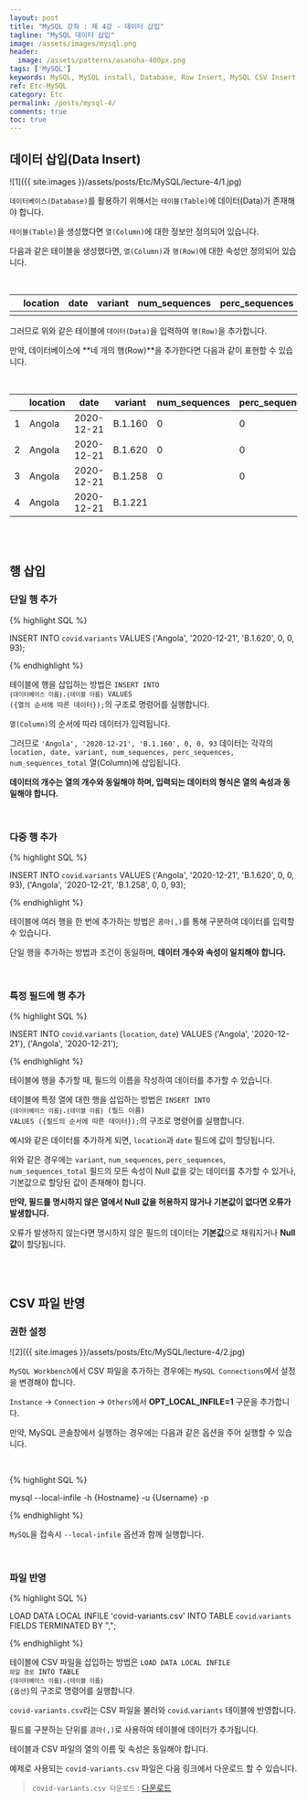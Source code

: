 ```yaml
---
layout: post
title: "MySQL 강좌 : 제 4강 - 데이터 삽입"
tagline: "MySQL 데이터 삽입"
image: /assets/images/mysql.png
header:
  image: /assets/patterns/asanoha-400px.png
tags: ['MySQL']
keywords: MySQL, MySQL install, Database, Row Insert, MySQL CSV Insert
ref: Etc-MySQL
category: Etc
permalink: /posts/mysql-4/
comments: true
toc: true
---
```


## 데이터 삽입(Data Insert)

![1]({{ site.images }}/assets/posts/Etc/MySQL/lecture-4/1.jpg)

`데이터베이스(Database)`를 활용하기 위해서는 `테이블(Table)`에 데이터(Data)가 존재해야 합니다.

`테이블(Table)`을 생성했다면 `열(Column)`에 대한 정보만 정의되어 있습니다.

다음과 같은 테이블을 생성했다면, `열(Column)`과 `행(Row)`에 대한 속성만 정의되어 있습니다.

<br>

| | location | date |	variant | num_sequences | perc_sequences | num_sequences_total |
| :---: | --- | --- | --- | --- | --- | --- |
| | | | | | | |

그러므로 위와 같은 테이블에 `데이터(Data)`을 입력하여 `행(Row)`을 추가합니다.

만약, 데이터베이스에 **네 개의 행(Row)**을 추가한다면 다음과 같이 표현할 수 있습니다.

<br>

| | location | date |	variant | num_sequences | perc_sequences | num_sequences_total |
| :---: | --- | --- | --- | --- | --- | --- |
| 1 | Angola | 2020-12-21 | B.1.160 | 0 | 0 | 93 |
| 2 | Angola | 2020-12-21 | B.1.620 | 0 | 0 | 93 |
| 3 | Angola | 2020-12-21 | B.1.258 | 0 | 0 | 93 |
| 4 | Angola | 2020-12-21 | B.1.221 |  |  | 93 |

<br>
<br>

## 행 삽입

### 단일 행 추가

{% highlight SQL %}

INSERT INTO `covid`.`variants`
VALUES ('Angola', '2020-12-21', 'B.1.620', 0, 0, 93);

{% endhighlight %}

테이블에 행을 삽입하는 방법은 <code>INSERT INTO `{데이터베이스 이름}`.`{테이블 이름}` VALUES ({열의 순서에 따른 데이터});</code>의 구조로 명령어를 실행합니다.

`열(Column)`의 순서에 따라 데이터가 입력됩니다.

그러므로 `'Angola', '2020-12-21', 'B.1.160', 0, 0, 93` 데이터는 각각의 `location, date, variant, num_sequences, perc_sequences, num_sequences_total` 열(Column)에 삽입됩니다.

**데이터의 개수는 열의 개수와 동일해야 하며, 입력되는 데이터의 형식은 열의 속성과 동일해야 합니다.**

<br>

### 다중 행 추가

{% highlight SQL %}

INSERT INTO `covid`.`variants`
VALUES ('Angola', '2020-12-21', 'B.1.620', 0, 0, 93),
       ('Angola', '2020-12-21', 'B.1.258', 0, 0, 93);

{% endhighlight %}

테이블에 여러 행을 한 번에 추가하는 방법은 `콤마(,)`를 통해 구분하여 데이터를 입력할 수 있습니다. 

단일 행을 추가하는 방법과 조건이 동일하며, **데이터 개수와 속성이 일치해야 합니다.**

<br>

### 특정 필드에 행 추가

{% highlight SQL %}

INSERT INTO `covid`.`variants`
       (`location`, `date`)
VALUES ('Angola', '2020-12-21'),
       ('Angola', '2020-12-21'); 

{% endhighlight %}

테이블에 행을 추가할 때, 필드의 이름을 작성하여 데이터를 추가할 수 있습니다.

테이블에 특정 열에 대한 행을 삽입하는 방법은 <code>INSERT INTO `{데이터베이스 이름}`.`{테이블 이름}` (필드 이름) VALUES ({필드의 순서에 따른 데이터});</code>의 구조로 명령어를 실행합니다.

예시와 같은 데이터를 추가하게 되면, `location`과 `date` 필드에 값이 할당됩니다.

위와 같은 경우에는 `variant`, `num_sequences`, `perc_sequences`, `num_sequences_total` 필드의 모든 속성이 Null 값을 갖는 데이터를 추가할 수 있거나, 기본값으로 할당된 값이 존재해야 합니다.

**만약, 필드를 명시하지 않은 열에서 Null 값을 허용하지 않거나 기본값이 없다면 오류가 발생합니다.**

오류가 발생하지 않는다면 명시하지 않은 필드의 데이터는 **기본값**으로 채워지거나 **Null 값**이 할당됩니다.

<br>
<br>

## CSV 파일 반영

### 권한 설정

![2]({{ site.images }}/assets/posts/Etc/MySQL/lecture-4/2.jpg)

`MySQL Workbench`에서 CSV 파일을 추가하는 경우에는 `MySQL Connections`에서 설정을 변경해야 합니다.

`Instance` → `Connection` → `Others`에서 **OPT_LOCAL_INFILE=1** 구문을 추가합니다.

만약, MySQL 콘솔창에서 실행하는 경우에는 다음과 같은 옵션을 주어 실행할 수 있습니다.

<br>

{% highlight SQL %}

mysql --local-infile -h {Hostname} -u {Username} -p

{% endhighlight %}

`MySQL`을 접속시 `--local-infile` 옵션과 함께 실행합니다.

<br>

### 파일 반영

{% highlight SQL %}

LOAD DATA LOCAL INFILE 'covid-variants.csv' INTO TABLE `covid`.`variants` FIELDS TERMINATED BY ",";

{% endhighlight %}

테이블에 CSV 파일을 삽입하는 방법은 <code>LOAD DATA LOCAL INFILE `파일 경로` INTO TABLE `{데이터베이스 이름}`.`{테이블 이름}` {옵션}</code>의 구조로 명령어를 실행합니다.

`covid-variants.csv`라는 CSV 파일을 불러와 `covid`.`variants` 테이블에 반영합니다.

필드를 구분하는 단위를 `콤마(,)`로 사용하여 테이블에 데이터가 추가됩니다.

테이블과 CSV 파일의 열의 이름 및 속성은 동일해야 합니다.

예제로 사용되는 `covid-variants.csv` 파일은 다음 링크에서 다운로드 할 수 있습니다.

> `covid-variants.csv 다운로드` : [다운로드][covid-variants]

[covid-variants]: https://www.kaggle.com/pavan9065/covid-variants
